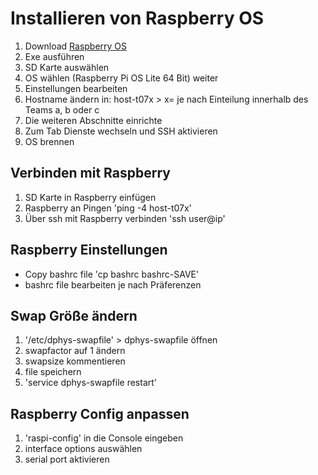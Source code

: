 # Installieren von Raspberry OS

1. Download [Raspberry OS](https://www.raspberrypi.com/software/)
2. Exe ausführen
3. SD Karte auswählen
4. OS wählen (Raspberry Pi OS Lite 64 Bit)
	weiter
5. Einstellungen bearbeiten
6. Hostname ändern in: host-t07x > x= je nach Einteilung innerhalb des Teams a, b oder c
7. Die weiteren Abschnitte einrichte 
8. Zum Tab Dienste wechseln und SSH aktivieren
9. OS brennen

## Verbinden mit Raspberry

1. SD Karte in Raspberry einfügen
2. Raspberry an Pingen 'ping -4 host-t07x'
3. Über ssh mit Raspberry verbinden 'ssh user@ip'

## Raspberry Einstellungen

- Copy bashrc file 'cp bashrc bashrc-SAVE'
- bashrc file bearbeiten je nach Präferenzen
## Swap Größe ändern

1. '/etc/dphys-swapfile' > dphys-swapfile öffnen
2. swapfactor auf 1 ändern
3. swapsize kommentieren
4. file speichern
5. 'service dphys-swapfile restart'

## Raspberry Config anpassen

1. 'raspi-config' in die Console eingeben
2. interface options auswählen
3. serial port aktivieren
